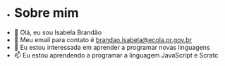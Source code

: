 - # Sobre mim
- 👋 Olá, eu sou Isabela Brandão
- 👀 Meu email para contato é brandao.isabela@ecola.pr.gov.br
- 🌱 Eu estou interessada em aprender a programar novas linguagens
- 📫 Eu estou aprendendo a programar a linguagem JavaScript e Scratc
